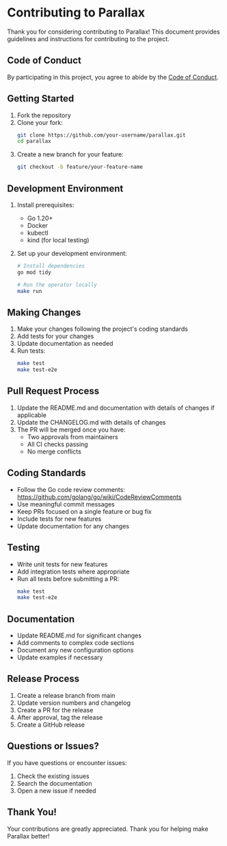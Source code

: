 # Contributing to Parallax

Thank you for considering contributing to Parallax! This document provides guidelines and instructions for contributing to the project.

## Code of Conduct

By participating in this project, you agree to abide by the [Code of Conduct](CODE_OF_CONDUCT.md).

## Getting Started

1. Fork the repository
2. Clone your fork:
   ```bash
   git clone https://github.com/your-username/parallax.git
   cd parallax
   ```
3. Create a new branch for your feature:
   ```bash
   git checkout -b feature/your-feature-name
   ```

## Development Environment

1. Install prerequisites:
   - Go 1.20+
   - Docker
   - kubectl
   - kind (for local testing)

2. Set up your development environment:
   ```bash
   # Install dependencies
   go mod tidy
   
   # Run the operator locally
   make run
   ```

## Making Changes

1. Make your changes following the project's coding standards
2. Add tests for your changes
3. Update documentation as needed
4. Run tests:
   ```bash
   make test
   make test-e2e
   ```

## Pull Request Process

1. Update the README.md and documentation with details of changes if applicable
2. Update the CHANGELOG.md with details of changes
3. The PR will be merged once you have:
   - Two approvals from maintainers
   - All CI checks passing
   - No merge conflicts

## Coding Standards

- Follow the Go code review comments: https://github.com/golang/go/wiki/CodeReviewComments
- Use meaningful commit messages
- Keep PRs focused on a single feature or bug fix
- Include tests for new features
- Update documentation for any changes

## Testing

- Write unit tests for new features
- Add integration tests where appropriate
- Run all tests before submitting a PR:
  ```bash
  make test
  make test-e2e
  ```

## Documentation

- Update README.md for significant changes
- Add comments to complex code sections
- Document any new configuration options
- Update examples if necessary

## Release Process

1. Create a release branch from main
2. Update version numbers and changelog
3. Create a PR for the release
4. After approval, tag the release
5. Create a GitHub release

## Questions or Issues?

If you have questions or encounter issues:
1. Check the existing issues
2. Search the documentation
3. Open a new issue if needed

## Thank You!

Your contributions are greatly appreciated. Thank you for helping make Parallax better! 